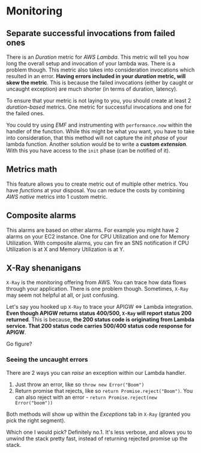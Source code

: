 # Monitoring

## Separate successful invocations from failed ones

There is an _Duration_ metric for _AWS Lambda_. This metric will tell you how long the overall setup and invocation of your lambda was.
There is a problem though. This metric also takes into consideration invocations which resulted in an error. **Having errors included in your _duration_ metric, will skew the metric**. This is because the failed invocations (either by caught or uncaught exception) are much shorter (in terms of duration, latency).

To ensure that your metric is not laying to you, you should create at least 2 _duration-based_ metrics. One metric for successful invocations and one for the failed ones.

You could try using _EMF_ and instrumenting with `performance.now` within the handler of the function. While this might be what you want, you have to take into consideration, that this method will not capture the _init phase_ of your lambda function.
Another solution would be to write a **custom _extension_**. With this you have access to the `init` phase (can be notified of it).

## Metrics math

This feature allows you to create metric out of multiple other metrics. You have _functions_ at your disposal.
You can reduce the costs by combining _AWS native_ metrics into 1 custom metric.

## Composite alarms

This alarms are based on other alarms.
For example you might have 2 alarms on your EC2 instance. One for CPU Utilization and one for Memory Utilization. With composite alarms, you can fire an SNS notification if CPU Utilization is at X and Memory Utilization is at Y.

## X-Ray shenanigans

`X-Ray` is the monitoring offering from AWS. You can trace how data flows through your application.
There is one problem though. Sometimes, `X-Ray` may seem not helpful at all, or just confusing.

Let's say you hooked up `X-Ray` to trace your APIGW <=> Lambda integration. **Even though APIGW returns status 400/500, `X-Ray` will report status 200 returned**.
This is because, **the 200 status code is originating from Lambda service. That 200 status code carries 500/400 status code response for APIGW**.

Go figure?

### Seeing the uncaught errors

There are 2 ways you can _raise_ an exception within our Lambda handler.

1. Just throw an error, like so `throw new Error("Boom")`
2. Return promise that rejects, like so `return Promise.reject("Boom")`. You can also reject with an error - `return Promise.reject(new Error("boom"))`

Both methods will show up within the _Exceptions_ tab in `X-Ray` (granted you pick the right segment).

Which one I would pick? Definitely no.1. It's less verbose, and allows you to unwind the stack pretty fast, instead of returning rejected promise up the stack.

